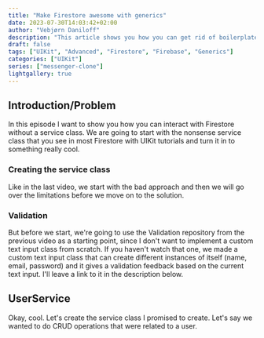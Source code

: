 ```yaml
---
title: "Make Firestore awesome with generics"
date: 2023-07-30T14:03:42+02:00
author: "Vebjørn Daniloff"
description: "This article shows you how you can get rid of boilerplate code in Firestore with Swift"
draft: false
tags: ["UIKit", "Advanced", "Firestore", "Firebase", "Generics"]
categories: ["UIKit"]
series: ["messenger-clone"]
lightgallery: true
---
```


<!--more-->

## Introduction/Problem

In this episode I want to show you how you can interact with Firestore without a service class. We are going to start with the nonsense service class that you see in most Firestore with UIKit tutorials and turn it in to something really cool.

### Creating the service class
Like in the last video, we start with the bad approach and then we will go over the limitations before we move on to the solution.

### Validation
But before we start, we're going to use the Validation repository from the previous video as a starting point, since I don't want to implement a custom text input class from scratch. If you haven't watch that one, we made a custom text input class that can create different instances of itself (name, email, password) and it gives a validation feedback based on the current text input. I'll leave a link to it in the description below.

## UserService
Okay, cool. Let's create the service class I promised to create. Let's say we wanted to do CRUD operations that were related to a user. 
